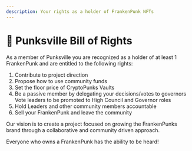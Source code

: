 ```yaml
---
description: Your rights as a holder of FrankenPunk NFTs
---
```


# 📔 Punksville Bill of Rights

As a member of Punksville you are recognized as a holder of at least 1 FrankenPunk and are entitled to the following rights:

1. Contribute to project direction&#x20;
2. Propose how to use community funds &#x20;
3. Set the floor price of CryptoPunks Vaults
4. Be a passive member by delegating your decisions/votes to governors Vote leaders to be promoted to High Council and Governor roles&#x20;
5. Hold Leaders and other community members accountable&#x20;
6. Sell your FrankenPunk and leave the community

Our vision is to create a project focused on growing the FrankenPunks brand through a collaborative and community driven approach.

Everyone who owns a FrankenPunk has the ability to be heard!
